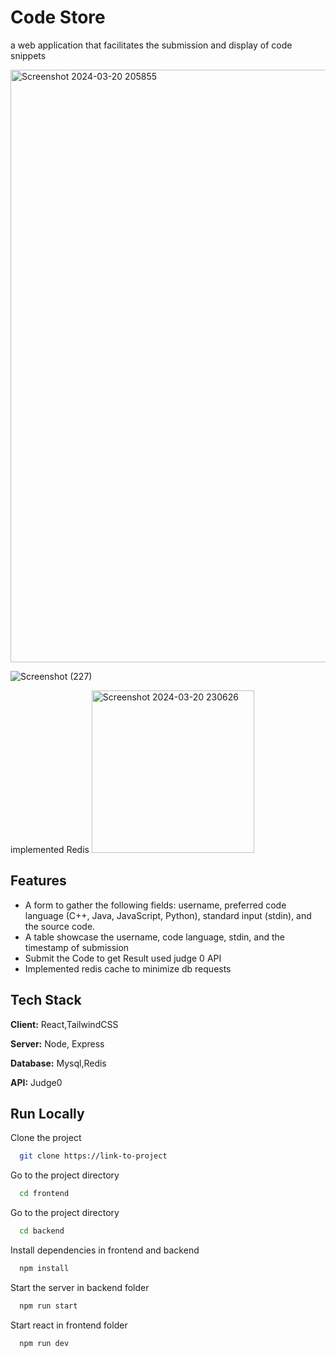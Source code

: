 
# Code Store

 a web application that facilitates the submission and display of code snippets
 
<img width="948" alt="Screenshot 2024-03-20 205855" src="https://github.com/Tarun222999/tuf_task/assets/111749548/98869bc1-17e0-4775-b1b3-eec219373eb9">

![Screenshot (227)](https://github.com/Tarun222999/tuf_task/assets/111749548/62481eff-2692-4204-8f02-ed4801474851)

implemented Redis
<img width="260" alt="Screenshot 2024-03-20 230626" src="https://github.com/Tarun222999/tuf_task/assets/111749548/4cb07db0-41ce-4e70-9ab8-2a96230979d5">


## Features

- A form to gather the following fields: username, preferred code language (C++, Java, JavaScript, Python), standard input (stdin), and the source code.
- A table showcase the username, code language, stdin, and the timestamp of submission
- Submit the Code to get  Result used judge 0 API
- Implemented redis cache to minimize db requests

## Tech Stack

**Client:** React,TailwindCSS

**Server:** Node, Express

**Database:** Mysql,Redis

**API:** Judge0




## Run Locally

Clone the project

```bash
  git clone https://link-to-project
```

Go to the project directory

```bash
  cd frontend
```
Go to the project directory

```bash
  cd backend
```

Install dependencies in frontend and backend

```bash
  npm install
```

Start the server in backend folder

```bash
  npm run start
```

Start react in frontend folder

```bash
  npm run dev
```


